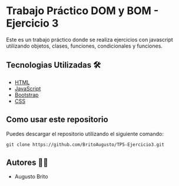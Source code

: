 # Trabajo Práctico DOM y BOM - Ejercicio 3

Este es un trabajo práctico donde se realiza ejercicios con javascript utilizando objetos, clases, funciones, condicionales y funciones.

## Tecnologias Utilizadas 🛠️

- [HTML]([https://getbootstrap.com/](https://developer.mozilla.org/en-US/docs/Web/HTML))
- [JavaScript](https://developer.mozilla.org/en-US/docs/Web/JavaScript)
- [Bootstrap](https://getbootstrap.com/)
- [CSS](https://developer.mozilla.org/en-US/docs/Web/CSS)

## Como usar este repositorio

Puedes descargar el repositorio utilizando el siguiente comando: 

`git clone https://github.com/BritoAugusto/TP5-Ejercicio3.git`

## Autores 🧑‍💻

- Augusto Brito